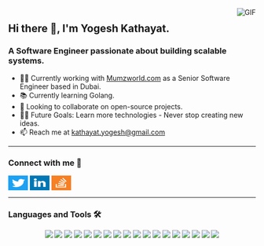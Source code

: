 <h1 align="center" style="display:none;"></h1>

<img align="right" alt="GIF" height="160px" src="https://media.giphy.com/media/du3J3cXyzhj75IOgvA/giphy.gif" />

## Hi there 👋, I'm Yogesh Kathayat.

### A Software Engineer passionate about building scalable systems.

- 👨‍💻 Currently working with [Mumzworld.com](https://mumzworld.com/) as a Senior Software Engineer based in Dubai.
- 📚 Currently learning Golang.
- 👯 Looking to collaborate on open-source projects.
- 💪🏼 Future Goals: Learn more technologies - Never stop creating new ideas.
- 📫 Reach me at kathayat.yogesh@gmail.com

---

### Connect with me 📝

<p align="left">
<a href="https://twitter.com/yogiskathayat" target="blank"><img align="center" src="https://raw.githubusercontent.com/edent/SuperTinyIcons/master/images/svg/twitter.svg" alt="yogiskathayat" height="30" width="40" /></a>
<a href="https://www.linkedin.com/in/ykathayat/" target="blank"><img align="center" src="https://raw.githubusercontent.com/edent/SuperTinyIcons/master/images/svg/linkedin.svg" alt="ykathayat" height="30" width="40" /></a>
<a href="https://stackoverflow.com/users/7774308/yogesh-kathayat" target="blank"><img align="center" src="https://raw.githubusercontent.com/edent/SuperTinyIcons/master/images/svg/stackoverflow.svg" alt="yogesh-kathayat" height="30" width="40" /></a>
</p>

---

### Languages and Tools 🛠

<p align="center">
<img src="https://img.shields.io/badge/-Nodejs-339933?style=for-the-badge&&logo=Node.js&logoColor=ffffff" height="25"/>
 <img src="https://img.shields.io/badge/-Typescript-3776AB?style=for-the-badge&&logo=typescript&logoColor=000000&labelColor=blue" height="25"/> 
<img src="https://img.shields.io/badge/javascript-F7DF1E.svg?&style=for-the-badge&logo=javascript&logoColor=white" height="25"/>
<img src="http://img.shields.io/badge/-Go-blue?style=for-the-badge&logo=go&logoColor=ffffff" height="25"/>
<img src="https://img.shields.io/badge/mongodb-339933.svg?&style=for-the-badge&logo=mongodb&logoColor=white" height="25"/>
<img src="https://img.shields.io/badge/POSTGRESQL-blue.svg?&style=for-the-badge&logo=postgresql&logoColor=white" height="25"/>
<img src="https://img.shields.io/badge/nestjs-red.svg?&style=for-the-badge&logo=nestjs&logoColor=white" height="25"/>
<img src="https://img.shields.io/badge/express-black.svg?&style=for-the-badge&logo=express&logoColor=white" height="25"/>
<img src="https://img.shields.io/badge/ubuntu-42B029.svg?&style=for-the-badge&logo=ubuntu&logoColor=white" height="25"/>
<img src="https://img.shields.io/badge/VS%20Code-007ACC.svg?&style=for-the-badge&logo=visual-studio-code&logoColor=white" height="25"/>
<img src="https://img.shields.io/badge/git%20&%20github-FF9800.svg?&style=for-the-badge&logo=git&logoColor=white" height="25"/>
<img src="https://img.shields.io/badge/-React-61DAFB?style=for-the-badge&logo=react&logoColor=ffffff" height="25"/>
<img src="https://img.shields.io/badge/next.js-000000.svg?&style=for-the-badge&logo=next.js&logoColor=white" height="25"/>
<img src="https://img.shields.io/badge/docker-blue.svg?&style=for-the-badge&logo=docker&logoColor=white" height="25"/>
<img src="https://img.shields.io/badge/ansible-red.svg?&style=for-the-badge&logo=ansible&logoColor=white" height="25"/>
<img src="https://img.shields.io/badge/rabbitmq-FF9800.svg?&style=for-the-badge&logo=rabbitmq&logoColor=white" height="25"/>
<img src="https://img.shields.io/badge/elastic-blue.svg?&style=for-the-badge&logo=elastic&logoColor=white" height="25"/>
<img src="https://img.shields.io/badge/aws-FF9800.svg?&style=for-the-badge&logo=amazon&logoColor=white" height="25"/>
</p>

<br/>


